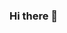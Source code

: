 ### Hi there 👋

<!--
**sagarjahirav/sagarjahirav** is a ✨ _special_ ✨ repository because its `README.md` (this file) appears on your GitHub profile.

Here are some ideas to get you started:

- 🔭 I’m currently working on ..NA
- 🌱 I’m currently learning ... Software testing
- 👯 I’m looking to collaborate on ...
- 🤔 I’m looking for help with ...
- 💬 Ask me about ...
- 📫 How to reach me: ...9657321345
- 😄 Pronouns: ...
- ⚡ Fun fact: ...
-->
